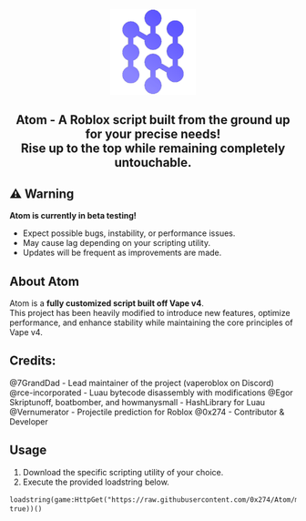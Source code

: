 <p align="center">
  <picture>
    <source media="(prefers-color-scheme: dark)" srcset="./README/Atom.png">
    <img alt="Atom logo" src="./README/Atom.png" width="150">
  </picture>
</p>

<h2 align="center">
  Atom - A Roblox script built from the ground up for your precise needs!
  <br/>
  Rise up to the top while remaining completely untouchable.
</h2>

## ⚠️ Warning
**Atom is currently in beta testing!**  
- Expect possible bugs, instability, or performance issues.  
- May cause lag depending on your scripting utility.  
- Updates will be frequent as improvements are made.  

## About Atom  
Atom is a **fully customized script built off Vape v4**.  
This project has been heavily modified to introduce new features, optimize performance, and enhance stability while maintaining the core principles of Vape v4.  

## Credits:

@7GrandDad - Lead maintainer of the project (vaperoblox on Discord)
@rce-incorporated - Luau bytecode disassembly with modifications
@Egor Skriptunoff, boatbomber, and howmanysmall - HashLibrary for Luau
@Vernumerator - Projectile prediction for Roblox
@0x274 - Contributor & Developer

## Usage
1. Download the specific scripting utility of your choice.
2. Execute the provided loadstring below.
```luau
loadstring(game:HttpGet("https://raw.githubusercontent.com/0x274/Atom/main/NewMainScript.lua", true))()


